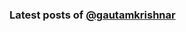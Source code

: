 ### Latest posts of [@gautamkrishnar](https://github.com/gautamkrishnar) 
<!-- BLOG-POST-LIST:START -->
<!-- BLOG-POST-LIST:END -->
